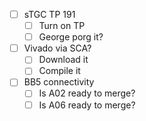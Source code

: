- [ ] sTGC TP 191
  - [ ] Turn on TP
  - [ ] George porg it?
- [ ] Vivado via SCA?
  - [ ] Download it
  - [ ] Compile it
- [ ] BB5 connectivity
  - [ ] Is A02 ready to merge?
  - [ ] Is A06 ready to merge?
